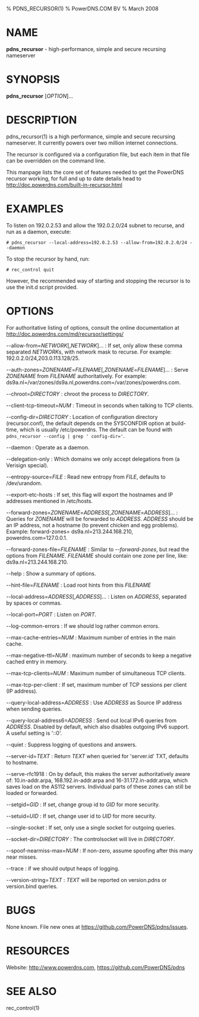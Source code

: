 % PDNS_RECURSOR(1)
% PowerDNS.COM BV
% March 2008

# NAME
**pdns_recursor** - high-performance, simple and secure recursing nameserver

# SYNOPSIS
**pdns_recursor** [*OPTION*]...

# DESCRIPTION
pdns_recursor(1) is a high performance,  simple  and  secure  recursing
nameserver.  It currently powers over two million internet connections.

The recursor is configured via a configuration file, but each  item  in
that file can be overridden on the command line.

This  manpage lists the core set of features needed to get the PowerDNS
recursor  working,  for  full  and  up  to   date   details   head   to
http://doc.powerdns.com/built-in-recursor.html

# EXAMPLES
To listen on 192.0.2.53 and allow the 192.0.2.0/24 subnet to recurse, and run
as a daemon, execute:

`# pdns_recursor --local-address=192.0.2.53 --allow-from=192.0.2.0/24 --daemon`

To stop the recursor by hand, run:

`# rec_control quit`

However, the recommended way of starting and stopping the recursor is to use
the init.d script provided.

# OPTIONS
For authoritative listing of options, consult the online documentation at
http://doc.powerdns.com/md/recursor/settings/

--allow-from=*NETWORK*[,*NETWORK*]...
:    If set, only allow these comma separated *NETWORK*s, with network mask to
     recurse. For example: 192.0.2.0/24,203.0.113.128/25.

--auth-zones=*ZONENAME*=*FILENAME*[,*ZONENAME*=*FILENAME*]...
:    Serve *ZONENAME* from *FILENAME* authoritatively. For example:
     ds9a.nl=/var/zones/ds9a.nl,powerdns.com=/var/zones/powerdns.com.

--chroot=*DIRECTORY*
:    chroot the process to *DIRECTORY*.

--client-tcp-timeout=*NUM*
:    Timeout in seconds when talking to TCP clients.

--config-dir=*DIRECTORY*
:    Location of configuration directory (recursor.conf), the default depends on
     the SYSCONFDIR option at build-time, which is usually /etc/powerdns. The
     default can be found with `pdns_recursor --config | grep ' config-dir='`.

--daemon
:    Operate as a daemon.

--delegation-only
:    Which domains we only accept delegations from (a Verisign special).

--entropy-source=*FILE*
:    Read new entropy from *FILE*, defaults to /dev/urandom.

--export-etc-hosts
:    If set, this flag will export the hostnames and IP addresses mentioned in
     /etc/hosts.

--forward-zones=*ZONENAME*=*ADDRESS*[,*ZONENAME*=*ADDRESS*]...
:    Queries for *ZONENAME* will be forwarded to *ADDRESS*. *ADDRESS*
     should be an IP address, not a hostname (to prevent chicken and egg
     problems). Example:
     forward-zones= ds9a.nl=213.244.168.210, powerdns.com=127.0.0.1.

--forward-zones-file=*FILENAME*
:    Similar to *--forward-zones*, but read the options from *FILENAME*.
     *FILENAME* should contain one zone per line, like: ds9a.nl=213.244.168.210.

--help
:    Show a summary of options.

--hint-file=*FILENAME*
:    Load root hints from this *FILENAME*

--local-address=*ADDRESS*[,*ADDRESS*]...
:    Listen on *ADDRESS*, separated by spaces or commas.

--local-port=*PORT*
:    Listen on *PORT*.

--log-common-errors
:    If we should log rather common errors.

--max-cache-entries=*NUM*
:    Maximum number of entries in the main cache.

--max-negative-ttl=*NUM*
:    maximum number of seconds to keep a negative cached entry in memory.

--max-tcp-clients=*NUM*
:    Maximum number of simultaneous TCP clients.

--max-tcp-per-client
:    If set, maximum number of TCP sessions per client (IP address).

--query-local-address=*ADDRESS*
:    Use *ADDRESS* as Source IP address when sending queries.

--query-local-address6=*ADDRESS*
:    Send out local IPv6 queries from *ADDRESS*. Disabled by default,
     which also disables outgoing IPv6 support. A useful setting is
     '::0'.

--quiet
:    Suppress logging of questions and answers.

--server-id=*TEXT*
:    Return *TEXT* when queried for 'server.id' TXT, defaults to hostname.

--serve-rfc1918
:    On by default, this makes the server authoritatively aware of:
     10.in-addr.arpa, 168.192.in-addr.arpa and 16-31.172.in-addr.arpa, which
     saves load on the AS112 servers. Individual parts of these zones can still
     be loaded or forwarded.

--setgid=*GID*
:    If set, change group id to *GID* for more security.

--setuid=*UID*
:    If set, change user id to *UID* for more security.

--single-socket
:    If set, only use a single socket for outgoing queries.

--socket-dir=*DIRECTORY*
:    The controlsocket will live in *DIRECTORY*.

--spoof-nearmiss-max=*NUM*
:    If non-zero, assume spoofing after this many near misses.

--trace
:    if we should output heaps of logging.

--version-string=*TEXT*
:    *TEXT* will be reported on version.pdns or version.bind queries.

# BUGS
None known. File new ones at https://github.com/PowerDNS/pdns/issues.

# RESOURCES
Website: http://www.powerdns.com, https://github.com/PowerDNS/pdns

# SEE ALSO
rec_control(1)
